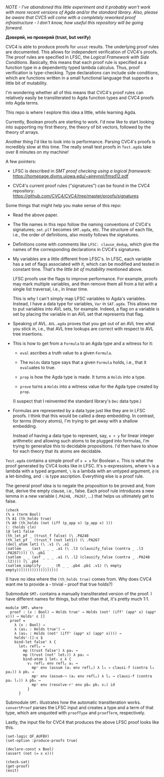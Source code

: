 *NOTE - I've abandoned this little experiment and it probably won't work
with more recent versions of Agda and/or the standard library. Also, please be
aware that CVC5 will come with a completely reworked proof infrastructure - I
don't know, how useful this repository will be going forward.*

**Доверяй, но проверяй (trust, but verify)**

CVC4 is able to produce proofs for `unsat` results. The underlying proof rules
are documented. This allows for independent verification of CVC4's proofs. The
proof rules are specified in LFSC, the *Logical Framework with Side
Conditions*. Basically, this means that each proof rule is specified as a
function type in a dependently typed lambda calculus. Thus, proof verification
is type-checking. Type declarations can include side conditions, which are
functions written in a small functional language that supports a little bit of
mutability.

I'm wondering whether all of this means that CVC4's proof rules can relatively
easily be transliterated to Agda function types and CVC4 proofs into Agda terms.

This repo is where I explore this idea a little, while learning Agda.

Currently, Boolean proofs are starting to work. I'd now like to start looking
into supporting my first theory, the theory of bit vectors, followed by the
theory of arrays.

Another thing I'd like to look into is performance. Parsing CVC4's proofs is
incredibly slow at this time. The really small test proofs in `Test.agda` take
over 8 minutes on my machine!

A few pointers:

  * LFSC is described in *SMT proof checking using a logical framework*:
    https://homepage.divms.uiowa.edu/~ajreynol/fmsd12.pdf

  * CVC4's current proof rules ("signatures") can be found in the CVC4
    repository: https://github.com/CVC4/CVC4/tree/master/proofs/signatures

Some things that might help you make sense of this repo:

  * Read the above paper.

  * The file names in this repo follow the naming conventions of CVC4's
    signatures; `smt.plf` becomes `SMT.agda`, etc. The structure of each file,
    i.e., the order of definitions, also mostly follows the signatures.

  * Definitions come with comments like `LFSC: clause_dedup`, which give the
    names of the corresponding declarations in CVC4's signatures.

  * My variables are a little different from LFSC's. In LFSC, each variable has
    a set of flags associated with it, which can be modified and tested in
    constant time. That's the *little bit of mutability* mentioned above.

    LFSC proofs use the flags to improve performance. For example, proofs may
    mark multiple variables, and then remove them all from a list with a single
    list traversal, i.e., in linear time.

    This is why I can't simply map LFSC variables to Agda's variables. Instead,
    I have a data type for variables, `Var` in `SAT.agda`. This allows me to put
    variables into AVL sets, for example. Indeed, a flag on a variable is set by
    placing the variable in an AVL set that represents that flag.

  * Speaking of AVL. `AVL.agda` proves that you get out of an AVL tree what you
    stick in, i.e., that AVL tree lookups are correct with respect to AVL tree
    insertions.

  * This is how to get from a `Formula` to an Agda type and a witness for it:

    * `eval` ascribes a truth value to a given `Formula`.

    * The `Holds` data type says that a given `Formula` holds, i.e., that it
      `eval`uates to true.

    * `prop` is how the Agda type is made. It turns a `Holds` into a type.

    * `prove` turns a `Holds` into a witness value for the Agda type created by
      `prop`.

    (I suspect that I reinvented the standard library's `Dec` data type.)

  * Formulas are represented by a data type just like they are in LFSC proofs.
    I think that this would be called a deep embedding. In contrast, for terms
    (theory atoms), I'm trying to get away with a shallow embedding.

    Instead of having a data type to represent, say, `x < y` for linear integer
    arithmetic and allowing such atoms to be plugged into formulas, I'm trying
    to generalize this to decidable propositions. I'd then have to show for each
    theory that its atoms are decidable.

`Test.agda` contains a simple proof of `x = x` for Boolean `x`. This is what
the proof generated by CVC4 looks like in LFSC. It's s-expressions, where `%` is
a lambda with a typed argument, `\` is a lambda with an untyped argument, `@`
is a let-binding, and `:` is type ascription. Everything else is a proof rule.

The general proof idea is to negate the proposition to be proved and, from
that, derive the empty clause, i.e., false. Each proof rule introduces a new
lemma in a new variable (`.PA248`, `.PA267`, ...) that helps us ultimately
get to false.

```
(check
(% x (term Bool)
(% A1 (th_holds true)
(% A0 (th_holds (not (iff (p_app x) (p_app x) )))
(: (holds cln)
(@ let1 false
(th_let_pf _ (trust_f false) (\ .PA248
(th_let_pf _ (trust_f (not let1)) (\ .PA267
(decl_atom let1 (\ .v1 (\ .a1
(satlem _ _ (ast _ _ _ .a1 (\ .l3 (clausify_false (contra _ .l3 .PA267)))) (\ .pb1
(satlem _ _ (asf _ _ _ .a1 (\ .l2 (clausify_false (contra _ .PA248 .l2)))) (\ .pb4
(satlem_simplify _ _ _ (R _ _ .pb4 .pb1 .v1) (\ empty empty)))))))))))))))))))
```

(I have no idea where the `(th_holds true)` comes from. Why does CVC4 want me
to provide a - trivial - proof that true holds?)

Submodule `SMT₁` contains a manually transliterated version of the proof. I have
different names for things, but other than that, it's pretty much 1:1.

```
module SMT₁ where
  proof : (x : Bool) → Holds trueᶠ → Holds (notᶠ (iffᶠ (appᵇ x) (appᵇ x))) → Holdsᶜ ε []
  proof =
    λ (x : Bool) →
    λ (as₁ : Holds trueᶠ) →
    λ (as₂ : Holds (notᶠ (iffᶠ (appᵇ x) (appᵇ x)))) →
    holdsᶜ-[]-ε $
    bind-let falseᶠ λ {
      let₁ reflₚ →
        mp (trust falseᶠ) λ pa₁ →
        mp (trust (notᶠ let₁)) λ pa₂ →
        bind-atom 1 let₁ ε λ {
          v₁ reflₚ env reflₚ a₁ →
            mpᶜ env (assum (a₁ env reflₚ) λ l₃ → clausi-f (contra l₃ pa₂)) λ pb₁ →
            mpᶜ env (assum-¬ (a₁ env reflₚ) λ l₂ → clausi-f (contra pa₁ l₂)) λ pb₄ →
            mp⁺ env (resolve-r⁺ env pb₄ pb₁ v₁) id
          }
      }
```

Submodule `SMT₂` illustrates how the automatic transliteration works.
`convertProof` parses the LFSC input and creates a type and a term of that type,
which are unquoted with `proofType` and `proofTerm`, respectively.

Lastly, the input file for CVC4 that produces the above LFSC proof looks like
this.

```
(set-logic QF_AUFBV)
(set-option :produce-proofs true)

(declare-const x Bool)
(assert (not (= x x)))

(check-sat)
(get-proof)
(exit)
```
